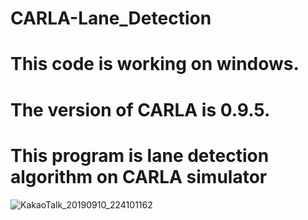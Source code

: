 # CARLA-Lane_Detection
# This code is working on windows.
# The version of CARLA is 0.9.5.
# This program is lane detection algorithm on CARLA simulator
![KakaoTalk_20190910_224101162](https://user-images.githubusercontent.com/50685353/64622620-9547d480-d422-11e9-91a1-3aa67205f0dd.png)
